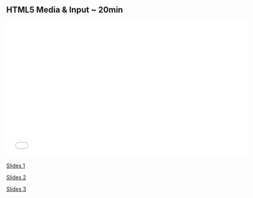 

## HTML5 Media & Input ~ 20min

<iframe width="640" height="360" src="//www.youtube.com/embed/eiCtXc2YMKc?list=PLj148bJp5wizWrXUTK5YrT1spvJItHNNV" frameborder="0" allowfullscreen></iframe>

[Slides 1](https://docs.google.com/presentation/d/115ECvsMyDnFBcc-Rvb4Jn876JhOycXxKVN6sv7OiJ1Y/edit?usp=sharing)

[Slides 2](https://docs.google.com/presentation/d/1R2usO7eha-xvU6McOYjR8n2papGK-gzW_LwO4AM5NTA/edit?usp=sharing)

[Slides 3](https://docs.google.com/presentation/d/1tl0aB0EUOhLMi1Xr19UCAUTCY20FRqEDv-oDGg2cTkg/edit?usp=sharing)